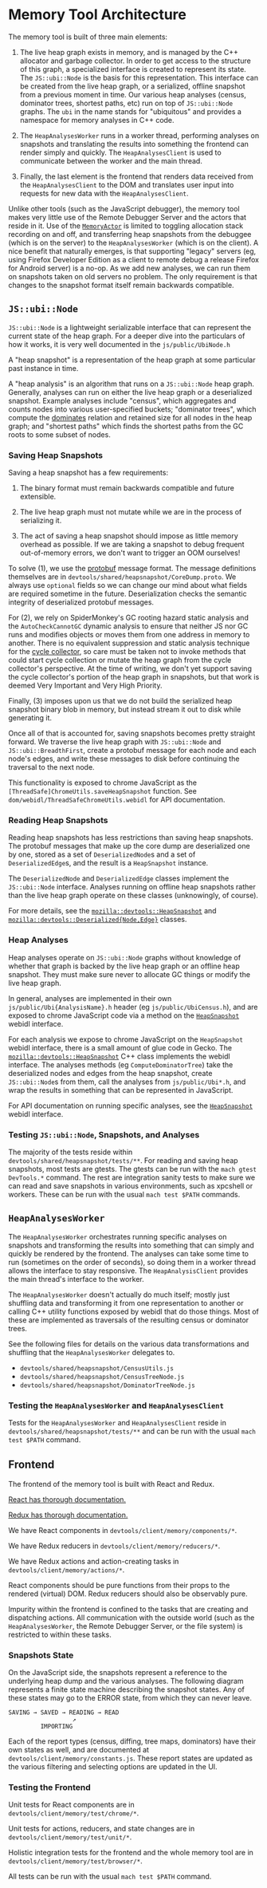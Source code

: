 # Memory Tool Architecture

The memory tool is built of three main elements:

1. The live heap graph exists in memory, and is managed by the C++ allocator and
   garbage collector. In order to get access to the structure of this graph, a
   specialized interface is created to represent its state. The `JS::ubi::Node`
   is the basis for this representation. This interface can be created from the
   live heap graph, or a serialized, offline snapshot from a previous moment in
   time. Our various heap analyses (census, dominator trees, shortest paths,
   etc) run on top of `JS::ubi::Node` graphs. The `ubi` in the name stands for
   "ubiquitous" and provides a namespace for memory analyses in C++ code.

2. The `HeapAnalysesWorker` runs in a worker thread, performing analyses on
   snapshots and translating the results into something the frontend can render
   simply and quickly. The `HeapAnalysesClient` is used to communicate between
   the worker and the main thread.

3. Finally, the last element is the frontend that renders data received from the
   `HeapAnalysesClient` to the DOM and translates user input into requests for
   new data with the `HeapAnalysesClient`.

Unlike other tools (such as the JavaScript debugger), the memory tool makes very
little use of the Remote Debugger Server and the actors that reside in it. Use
of the [`MemoryActor`](devtools/server/actors/memory.js) is limited to toggling
allocation stack recording on and off, and transferring heap snapshots from the
debuggee (which is on the server) to the `HeapAnalysesWorker` (which is on the
client). A nice benefit that naturally emerges, is that supporting "legacy"
servers (eg, using Firefox Developer Edition as a client to remote debug a
release Firefox for Android server) is a no-op. As we add new analyses, we can
run them on snapshots taken on old servers no problem. The only requirement is
that changes to the snapshot format itself remain backwards compatible.

## `JS::ubi::Node`

`JS::ubi::Node` is a lightweight serializable interface that can represent the
current state of the heap graph. For a deeper dive into the particulars of how
it works, it is very well documented in the `js/public/UbiNode.h`

A "heap snapshot" is a representation of the heap graph at some particular past
instance in time.

A "heap analysis" is an algorithm that runs on a `JS::ubi::Node` heap graph.
Generally, analyses can run on either the live heap graph or a deserialized
snapshot. Example analyses include "census", which aggregates and counts nodes
into various user-specified buckets; "dominator trees", which compute the
[dominates](https://en.wikipedia.org/wiki/Dominator_%28graph_theory%29) relation
and retained size for all nodes in the heap graph; and "shortest paths" which
finds the shortest paths from the GC roots to some subset of nodes.

### Saving Heap Snapshots

Saving a heap snapshot has a few requirements:

1. The binary format must remain backwards compatible and future extensible.

2. The live heap graph must not mutate while we are in the process of
   serializing it.

3. The act of saving a heap snapshot should impose as little memory overhead as
   possible. If we are taking a snapshot to debug frequent out-of-memory errors,
   we don't want to trigger an OOM ourselves!

To solve (1), we use the [protobuf](https://developers.google.com/protocol-buffers/)
message format. The message definitions themselves are in
`devtools/shared/heapsnapshot/CoreDump.proto`. We always use `optional` fields
so we can change our mind about what fields are required sometime in the future.
Deserialization checks the semantic integrity of deserialized protobuf messages.

For (2), we rely on SpiderMonkey's GC rooting hazard static analysis and the
`AutoCheckCannotGC` dynamic analysis to ensure that neither JS nor GC runs and
modifies objects or moves them from one address in memory to another. There is
no equivalent suppression and static analysis technique for the
[cycle collector](https://developer.mozilla.org/en/docs/Interfacing_with_the_XPCOM_cycle_collector),
so care must be taken not to invoke methods that could start cycle collection or
mutate the heap graph from the cycle collector's perspective. At the time of
writing, we don't yet support saving the cycle collector's portion of the heap
graph in snapshots, but that work is deemed Very Important and Very High
Priority.

Finally, (3) imposes upon us that we do not build the serialized heap snapshot
binary blob in memory, but instead stream it out to disk while generating it.

Once all of that is accounted for, saving snapshots becomes pretty straight
forward. We traverse the live heap graph with `JS::ubi::Node` and
`JS::ubi::BreadthFirst`, create a protobuf message for each node and each node's
edges, and write these messages to disk before continuing the traversal to the
next node.

This functionality is exposed to chrome JavaScript as the
`[ThreadSafe]ChromeUtils.saveHeapSnapshot` function. See
`dom/webidl/ThreadSafeChromeUtils.webidl` for API documentation.

### Reading Heap Snapshots

Reading heap snapshots has less restrictions than saving heap snapshots. The
protobuf messages that make up the core dump are deserialized one by one, stored
as a set of `DeserializedNode`s and a set of `DeserializedEdge`s, and the result
is a `HeapSnapshot` instance.

The `DeserializedNode` and `DeserializedEdge` classes implement the
`JS::ubi::Node` interface. Analyses running on offline heap snapshots rather
than the live heap graph operate on these classes (unknowingly, of course).

For more details, see the
[`mozilla::devtools::HeapSnapshot`](devtools/shared/heapsnapshot/HeapSnapshot.cpp)
and
[`mozilla::devtools::Deserialized{Node,Edge}`](devtools/shared/heapsnapshot/DeserializedNode.h)
classes.

### Heap Analyses

Heap analyses operate on `JS::ubi::Node` graphs without knowledge of whether
that graph is backed by the live heap graph or an offline heap snapshot. They
must make sure never to allocate GC things or modify the live heap graph.

In general, analyses are implemented in their own `js/public/Ubi{AnalysisName}.h`
header (eg `js/public/UbiCensus.h`), and are exposed to chrome JavaScript code
via a method on the [`HeapSnapshot`](dom/webidl/HeapSnapshot.webidl) webidl
interface.

For each analysis we expose to chrome JavaScript on the `HeapSnapshot` webidl
interface, there is a small amount of glue code in Gecko. The
[`mozilla::devtools::HeapSnapshot`](devtools/shared/heapsnapshot/HeapSnapshot.h)
C++ class implements the webidl interface. The analyses methods (eg
`ComputeDominatorTree`) take the deserialized nodes and edges from the heap
snapshot, create `JS::ubi::Node`s from them, call the analyses from
`js/public/Ubi*.h`, and wrap the results in something that can be represented in
JavaScript.

For API documentation on running specific analyses, see the
[`HeapSnapshot`](dom/webidl/HeapSnapshot.webidl) webidl interface.

### Testing `JS::ubi::Node`, Snapshots, and Analyses

The majority of the tests reside within `devtools/shared/heapsnapshot/tests/**`.
For reading and saving heap snapshots, most tests are gtests. The gtests can be
run with the `mach gtest DevTools.*` command. The rest are integration sanity
tests to make sure we can read and save snapshots in various environments, such
as xpcshell or workers. These can be run with the usual `mach test $PATH`
commands.

## `HeapAnalysesWorker`

The `HeapAnalysesWorker` orchestrates running specific analyses on snapshots and
transforming the results into something that can simply and quickly be rendered
by the frontend. The analyses can take some time to run (sometimes on the order
of seconds), so doing them in a worker thread allows the interface to stay
responsive. The `HeapAnalysisClient` provides the main thread's interface to the
worker.

The `HeapAnalysesWorker` doesn't actually do much itself; mostly just shuffling
data and transforming it from one representation to another or calling C++
utility functions exposed by webidl that do those things. Most of these are
implemented as traversals of the resulting census or dominator trees.

See the following files for details on the various data transformations and
shuffling that the `HeapAnalysesWorker` delegates to.

* `devtools/shared/heapsnapshot/CensusUtils.js`
* `devtools/shared/heapsnapshot/CensusTreeNode.js`
* `devtools/shared/heapsnapshot/DominatorTreeNode.js`

### Testing the `HeapAnalysesWorker` and `HeapAnalysesClient`

Tests for the `HeapAnalysesWorker` and `HeapAnalysesClient` reside in
`devtools/shared/heapsnapshot/tests/**` and can be run with the usual `mach test
$PATH` command.

## Frontend

The frontend of the memory tool is built with React and Redux.

[React has thorough documentation.](https://facebook.github.io/react/)

[Redux has thorough documentation.](http://rackt.org/redux/index.html)

We have React components in `devtools/client/memory/components/*`.

We have Redux reducers in `devtools/client/memory/reducers/*`.

We have Redux actions and action-creating tasks in
`devtools/client/memory/actions/*`.

React components should be pure functions from their props to the rendered
(virtual) DOM. Redux reducers should also be observably pure.

Impurity within the frontend is confined to the tasks that are creating and
dispatching actions. All communication with the outside world (such as the
`HeapAnalysesWorker`, the Remote Debugger Server, or the file system) is
restricted to within these tasks.

### Snapshots State

On the JavaScript side, the snapshots represent a reference to the underlying
heap dump and the various analyses. The following diagram represents a finite
state machine describing the snapshot states. Any of these states may go to the
ERROR state, from which they can never leave.

```
SAVING → SAVED → READING → READ
                  ↗
         IMPORTING
```

Each of the report types (census, diffing, tree maps, dominators) have their own states as well, and are documented at `devtools/client/memory/constants.js`.
These report states are updated as the various filtering and selecting options
are updated in the UI.

### Testing the Frontend

Unit tests for React components are in `devtools/client/memory/test/chrome/*`.

Unit tests for actions, reducers, and state changes are in
`devtools/client/memory/test/unit/*`.

Holistic integration tests for the frontend and the whole memory tool are in
`devtools/client/memory/test/browser/*`.

All tests can be run with the usual `mach test $PATH` command.
